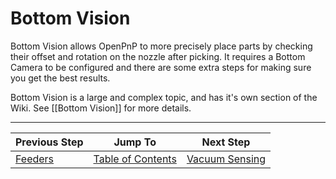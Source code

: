 # Bottom Vision
Bottom Vision allows OpenPnP to more precisely place parts by checking their offset and rotation on the nozzle after picking. It requires a Bottom Camera to be configured and there are some extra steps for making sure you get the best results.

Bottom Vision is a large and complex topic, and has it's own section of the Wiki. See [[Bottom Vision]] for more details.

***

| Previous Step                 | Jump To                 | Next Step                                   |
| ----------------------------- | ----------------------- | ------------------------------------------- |
| [Feeders](https://github.com/openpnp/openpnp/wiki/Setup-and-Calibration%3A-Feeders) | [Table of Contents](https://github.com/openpnp/openpnp/wiki/Setup-and-Calibration) | [Vacuum Sensing](https://github.com/openpnp/openpnp/wiki/Setup-and-Calibration%3A-Vacuum-Sensing) |